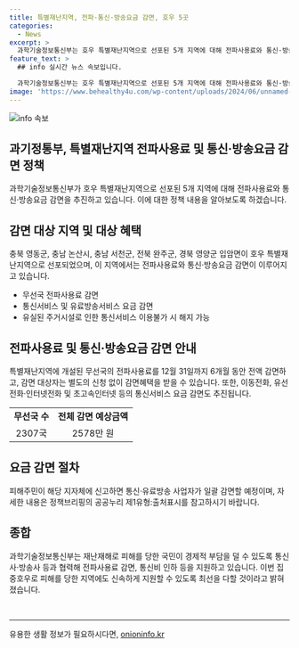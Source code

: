 ```yaml
---
title: 특별재난지역, 전파·통신·방송요금 감면, 호우 5곳
categories:
  - News
excerpt: >
  과학기술정보통신부는 호우 특별재난지역으로 선포된 5개 지역에 대해 전파사용료와 통신·방송요금 감면을 추진합니다. 감면 대상 지역은 충북 영동군, 충남 논산시, 충남 서천군, 전북 완주군, 경북 영양군 입암면입니다. 이에 따라 전파사용료와 통신·방송요금이 감면되며, 해당 절차는 감면대상자의 별도 신청 없이 이루어집니다. 또한, 유료방송서비스 요금은 특별재난지역 내 유료방송사와의 협의를 거쳐 기본료 1개월분에 대해 50%를 감면합니다. 해당 정책은 피해를 입은 지역의 경제적 부담을 덜어주고 국민에게 신속한 지원이 이뤄지도록 노력하고 있습니다.
feature_text: >
  ## info 실시간 뉴스 속보입니다.

  과학기술정보통신부는 호우 특별재난지역으로 선포된 5개 지역에 대해 전파사용료와 통신·방송요금 감면을 추진합니다. 감면 대상 지역은 충북 영동군, 충남 논산시, 충남 서천군, 전북 완주군, 경북 영양군 입암면입니다. 이에 따라 전파사용료와 통신·방송요금이 감면되며, 해당 절차는 감면대상자의 별도 신청 없이 이루어집니다. 또한, 유료방송서비스 요금은 특별재난지역 내 유료방송사와의 협의를 거쳐 기본료 1개월분에 대해 50%를 감면합니다. 해당 정책은 피해를 입은 지역의 경제적 부담을 덜어주고 국민에게 신속한 지원이 이뤄지도록 노력하고 있습니다.
image: 'https://www.behealthy4u.com/wp-content/uploads/2024/06/unnamed-file.png'
---
```


<p><img src="https://www.behealthy4u.com/wp-content/uploads/2024/06/unnamed-file.png" alt="info 속보" /></p>

<h2 data-ke-size="size26">과기정통부, 특별재난지역 전파사용료 및 통신·방송요금 감면 정책</h2>

<p data-ke-size="size16">과학기술정보통신부가 호우 특별재난지역으로 선포된 5개 지역에 대해 전파사용료와 통신·방송요금 감면을 추진하고 있습니다. 이에 대한 정책 내용을 알아보도록 하겠습니다.</p>

<h2 data-ke-size="size24">감면 대상 지역 및 대상 혜택</h2>

<p data-ke-size="size16">충북 영동군, 충남 논산시, 충남 서천군, 전북 완주군, 경북 영양군 입암면이 호우 특별재난지역으로 선포되었으며, 이 지역에서는 전파사용료와 통신·방송요금 감면이 이루어지고 있습니다.</p>

<ul>
    <li>무선국 전파사용료 감면</li>
    <li>통신서비스 및 유료방송서비스 요금 감면</li>
    <li>유실된 주거시설로 인한 통신서비스 이용불가 시 해지 가능</li>
</ul>

<h2 data-ke-size="size24">전파사용료 및 통신·방송요금 감면 안내</h2>

<p data-ke-size="size16">특별재난지역에 개설된 무선국의 전파사용료를 12월 31일까지 6개월 동안 전액 감면하고, 감면 대상자는 별도의 신청 없이 감면혜택을 받을 수 있습니다. 또한, 이동전화, 유선전화·인터넷전화 및 초고속인터넷 등의 통신서비스 요금 감면도 추진됩니다.</p>

<table>
    <tr>
        <td style="text-align: center; height: 17px;"><b>무선국 수</b></td>
        <td style="text-align: center; height: 17px;"><b>전체 감면 예상금액</b></td>
    </tr>
    <tr>
        <td style="text-align: center; height: 17px;">2307국</td>
        <td style="text-align: center; height: 17px;">2578만 원</td>
    </tr>
</table>

<h2 data-ke-size="size24">요금 감면 절차</h2>

<p data-ke-size="size16">피해주민이 해당 지자체에 신고하면 통신·유료방송 사업자가 일괄 감면할 예정이며, 자세한 내용은 정책브리핑의 공공누리 제1유형:출처표시를 참고하시기 바랍니다.</p>

<h2 data-ke-size="size24">종합</h2>

<p data-ke-size="size16">과학기술정보통신부는 재난재해로 피해를 당한 국민이 경제적 부담을 덜 수 있도록 통신사·방송사 등과 협력해 전파사용료 감면, 통신비 인하 등을 지원하고 있습니다. 이번 집중호우로 피해를 당한 지역에도 신속하게 지원할 수 있도록 최선을 다할 것이라고 밝혀졌습니다.</p>

<p data-ke-size="size16">&nbsp;</p>

<hr>

<p data-ke-size="size16"></p>
유용한 생활 정보가 필요하시다면, <a href="https://onioninfo.kr" rel="dofollow">onioninfo.kr</a>


